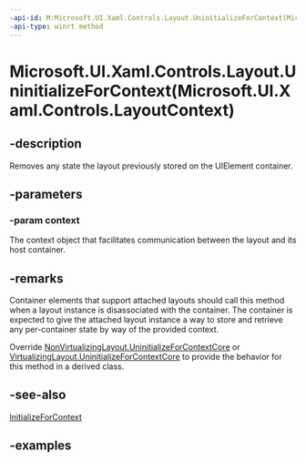```yaml
---
-api-id: M:Microsoft.UI.Xaml.Controls.Layout.UninitializeForContext(Microsoft.UI.Xaml.Controls.LayoutContext)
-api-type: winrt method
---
```


# Microsoft.UI.Xaml.Controls.Layout.UninitializeForContext(Microsoft.UI.Xaml.Controls.LayoutContext)

<!--
public void UninitializeForContext (Microsoft.UI.Xaml.Controls.LayoutContext context);
-->

## -description

Removes any state the layout previously stored on the UIElement container.  

## -parameters

### -param context

The context object that facilitates communication between the layout and its host container.

## -remarks

Container elements that support attached layouts should call this method when a layout instance is disassociated with the container. The container is expected to give the attached layout instance a way to store and retrieve any per-container state by way of the provided context.

Override [NonVirtualizingLayout.UninitializeForContextCore](nonvirtualizinglayout_uninitializeforcontextcore_1948629673.md) or [VirtualizingLayout.UninitializeForContextCore](virtualizinglayout_uninitializeforcontextcore_1838712024.md) to provide the behavior for this method in a derived class.

## -see-also

[InitializeForContext](layout_initializeforcontext_1797632824.md)

## -examples

